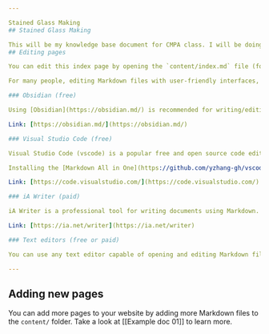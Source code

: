 ```yaml
---

Stained Glass Making
## Stained Glass Making

This will be my knowledge base document for CMPA class. I will be doing this semester long assignment on stained glass making.My favorite hobby.
## Editing pages

You can edit this index page by opening the `content/index.md` file (found in the `content/` folder) in a Markdown-specific app or any text editor.

For many people, editing Markdown files with user-friendly interfaces, linking, themes, and

### Obsidian (free)

Using [Obsidian](https://obsidian.md/) is recommended for writing/editing/creating Markdown files and building your knowledge base. It's free, has a user-friendly Markdown editing interface, and supports a variety of customizations and plugins. Obsidian's default theme and settings are recommended for beginners.

Link: [https://obsidian.md/](https://obsidian.md/)

### Visual Studio Code (free)

Visual Studio Code (vscode) is a popular free and open source code editor.

Installing the [Markdown All in One](https://github.com/yzhang-gh/vscode-markdown) extension is highly recommended for vscode: it adds helpful Markdown features in addition to the built-in vscode Markdown support.

Link: [https://code.visualstudio.com/](https://code.visualstudio.com/)

### iA Writer (paid)

iA Writer is a professional tool for writing documents using Markdown. It is a popular choice for serious writers wanting a distraction-free and high-quality writing and editing experience.

Link: [https://ia.net/writer](https://ia.net/writer)

### Text editors (free or paid)

You can use any text editor capable of opening and editing Markdown files.

---
```

## Adding new pages

You can add more pages to your website by adding more Markdown files to the `content/` folder. Take a look at [[Example doc 01]] to learn more.

